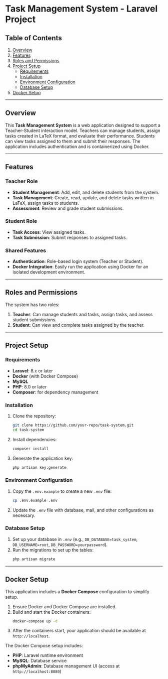 # Task Management System - Laravel Project

## Table of Contents
1. [Overview](#overview)
2. [Features](#features)
3. [Roles and Permissions](#roles-and-permissions)
4. [Project Setup](#project-setup)
    - [Requirements](#requirements)
    - [Installation](#installation)
    - [Environment Configuration](#environment-configuration)
    - [Database Setup](#database-setup)
5. [Docker Setup](#docker-setup)

---

## Overview

This **Task Management System** is a web application designed to support a Teacher-Student interaction model. Teachers can manage students, assign tasks created in LaTeX format, and evaluate their performance. Students can view tasks assigned to them and submit their responses. The application includes authentication and is containerized using Docker.

---

## Features

### Teacher Role
- **Student Management**: Add, edit, and delete students from the system.
- **Task Management**: Create, read, update, and delete tasks written in LaTeX, assign tasks to students.
- **Assessment**: Review and grade student submissions.

### Student Role
- **Task Access**: View assigned tasks.
- **Task Submission**: Submit responses to assigned tasks.

### Shared Features
- **Authentication**: Role-based login system (Teacher or Student).
- **Docker Integration**: Easily run the application using Docker for an isolated development environment.

---

## Roles and Permissions

The system has two roles:
1. **Teacher**: Can manage students and tasks, assign tasks, and assess student submissions.
2. **Student**: Can view and complete tasks assigned by the teacher.

---

## Project Setup

### Requirements
- **Laravel**: 8.x or later
- **Docker** (with Docker Compose)
- **MySQL**
- **PHP**: 8.0 or later
- **Composer**: for dependency management

### Installation

1. Clone the repository:
   ```bash
   git clone https://github.com/your-repo/task-system.git
   cd task-system
   ```

2. Install dependencies:
   ```bash
   composer install
   ```

3. Generate the application key:
   ```bash
   php artisan key:generate
   ```

### Environment Configuration

1. Copy the `.env.example` to create a new `.env` file:
   ```bash
   cp .env.example .env
   ```

2. Update the `.env` file with database, mail, and other configurations as necessary.

### Database Setup

1. Set up your database in `.env` (e.g., `DB_DATABASE=task_system`, `DB_USERNAME=root`, `DB_PASSWORD=yourpassword`).
2. Run the migrations to set up the tables:
   ```bash
   php artisan migrate
   ```

---

## Docker Setup

This application includes a **Docker Compose** configuration to simplify setup.

1. Ensure Docker and Docker Compose are installed.
2. Build and start the Docker containers:
   ```bash
   docker-compose up -d
   ```
3. After the containers start, your application should be available at `http://localhost`.

The Docker Compose setup includes:
- **PHP**: Laravel runtime environment
- **MySQL**: Database service
- **phpMyAdmin**: Database management UI (access at `http://localhost:8080`)
